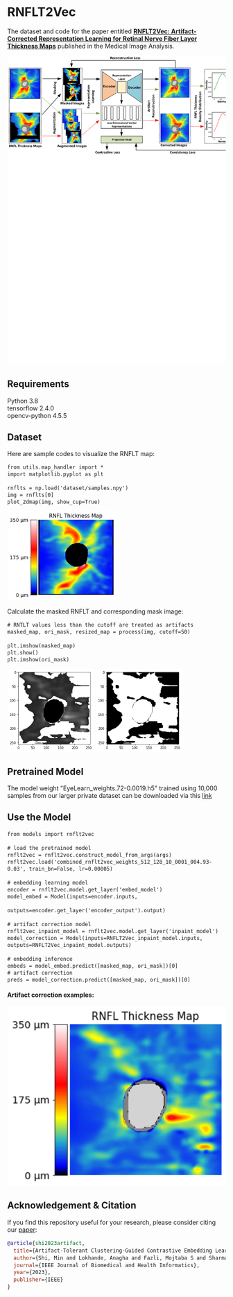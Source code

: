 # RNFLT2Vec

The dataset and code for the paper entitled [**RNFLT2Vec: Artifact-Corrected Representation Learning for Retinal Nerve Fiber Layer Thickness Maps**](https://doi.org/10.1016/j.media.2024.103110) published in the Medical Image Analysis.

<img src="imgs/Fig1.png" width="700">

## Requirements
Python 3.8 <br/>
tensorflow 2.4.0 <br/>
opencv-python 4.5.5

## Dataset

Here are sample codes to visualize the RNFLT map:
````
from utils.map_handler import *
import matplotlib.pyplot as plt

rnflts = np.load('dataset/samples.npy')
img = rnflts[0]
plot_2dmap(img, show_cup=True)
````
<img src="imgs/Fig2.png" width="250">

Calculate the masked RNFLT and corresponding mask image:
````
# RNTLT values less than the cutoff are treated as artifacts
masked_map, ori_mask, resized_map = process(img, cutoff=50)

plt.imshow(masked_map)
plt.show()
plt.imshow(ori_mask)
````
<img src="imgs/masked_map.png" width="200">
<img src="imgs/ori_mask.png" width="200">

## Pretrained Model
The model weight "EyeLearn_weights.72-0.0019.h5" trained using 10,000 samples from our larger private dataset can be downloaded via this [link](https://ophai.hms.harvard.edu/datasets/harvard-gd500/)


## Use the Model
````
from models import rnflt2vec

# load the pretrained model
rnflt2vec = rnflt2vec.construct_model_from_args(args)
rnflt2vec.load('combined_rnflt2vec_weights_512_128_10_0001_004.93-0.03', train_bn=False, lr=0.00005)

# embedding learning model
encoder = rnflt2vec.model.get_layer('embed_model')
model_embed = Model(inputs=encoder.inputs, 
                    outputs=encoder.get_layer('encoder_output').output)
                    
# artifact correction model                   
rnflt2vec_inpaint_model = rnflt2vec.model.get_layer('inpaint_model')
model_correction = Model(inputs=RNFLT2Vec_inpaint_model.inputs, outputs=RNFLT2Vec_inpaint_model.outputs)
                                 
# embedding inference
embeds = model_embed.predict([masked_map, ori_mask])[0] 
# artifact correction
preds = model_correction.predict([masked_map, ori_mask])[0]
````

#### Artifact correction examples: <br />
<img src="imgs/example.png" width="800">

## Acknowledgement & Citation


If you find this repository useful for your research, please consider citing our [paper](https://ieeexplore.ieee.org/abstract/document/10159482):

```bibtex
@article{shi2023artifact,
  title={Artifact-Tolerant Clustering-Guided Contrastive Embedding Learning for Ophthalmic Images in Glaucoma},
  author={Shi, Min and Lokhande, Anagha and Fazli, Mojtaba S and Sharma, Vishal and Tian, Yu and Luo, Yan and Pasquale, Louis R and Elze, Tobias and Boland, Michael V and Zebardast, Nazlee and others},
  journal={IEEE Journal of Biomedical and Health Informatics},
  year={2023},
  publisher={IEEE}
}

